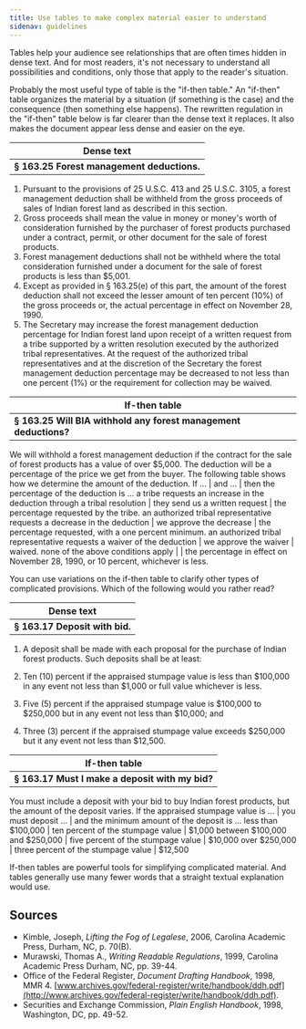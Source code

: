 ```yaml
---
title: Use tables to make complex material easier to understand
sidenav: guidelines
---
```


Tables help your audience see relationships that are often times hidden in dense text. And for most readers, it's not necessary to understand all possibilities and conditions, only those that apply to the reader's situation.

Probably the most useful type of table is the "if-then table." An "if-then" table organizes the material by a situation (if something is the case) and the consequence (then something else happens). The rewritten regulation in the "if-then" table below is far clearer than the dense text it replaces. It also makes the document appear less dense and easier on the eye.

| Dense text
| ------------------------------------------
| **§ 163.25 Forest management deductions.**

1. Pursuant to the provisions of 25 U.S.C. 413 and 25 U.S.C. 3105, a forest management deduction shall be withheld from the gross proceeds of sales of Indian forest land as described in this section.
2. Gross proceeds shall mean the value in money or money's worth of consideration furnished by the purchaser of forest products purchased under a contract, permit, or other document for the sale of forest products.
3. Forest management deductions shall not be withheld where the total consideration furnished under a document for the sale of forest products is less than $5,001.
4. Except as provided in § 163.25(e) of this part, the amount of the forest deduction shall not exceed the lesser amount of ten percent (10%) of the gross proceeds or, the actual percentage in effect on November 28, 1990.
5. The Secretary may increase the forest management deduction percentage for Indian forest land upon receipt of a written request from a tribe supported by a written resolution executed by the authorized tribal representatives. At the request of the authorized tribal representatives and at the discretion of the Secretary the forest management deduction percentage may be decreased to not less than one percent (1%) or the requirement for collection may be waived.

| If-then table
| ----------------------------------------------------------------
| **§ 163.25 Will BIA withhold any forest management deductions?**

We will withhold a forest management deduction if the contract for the sale of forest products has a value of over $5,000\. The deduction will be a percentage of the price we get from the buyer. The following table shows how we determine the amount of the deduction. If ... | and ... | then the percentage of the deduction is ... a tribe requests an increase in the deduction through a tribal resolution | they send us a written request | the percentage requested by the tribe. an authorized tribal representative requests a decrease in the deduction | we approve the decrease | the percentage requested, with a one percent minimum. an authorized tribal representative requests a waiver of the deduction | we approve the waiver | waived. none of the above conditions apply | | the percentage in effect on November 28, 1990, or 10 percent, whichever is less.

You can use variations on the if-then table to clarify other types of complicated provisions. Which of the following would you rather read?

| Dense text
| ------------------------------
| **§ 163.17 Deposit with bid.**

1. A deposit shall be made with each proposal for the purchase of Indian forest products. Such deposits shall be at least:

  1. Ten (10) percent if the appraised stumpage value is less than $100,000 in any event not less than $1,000 or full value whichever is less.
  2. Five (5) percent if the appraised stumpage value is $100,000 to $250,000 but in any event not less than $10,000; and

2. Three (3) percent if the appraised stumpage value exceeds $250,000 but it any event not less than $12,500.

| If-then table
| -----------------------------------------------
| **§ 163.17 Must I make a deposit with my bid?**

You must include a deposit with your bid to buy Indian forest products, but the amount of the deposit varies. If the appraised stumpage value is ... | you must deposit ... | and the minimum amount of the deposit is ... less than $100,000 | ten percent of the stumpage value | $1,000 between $100,000 and $250,000 | five percent of the stumpage value | $10,000 over $250,000 | three percent of the stumpage value | $12,500

If-then tables are powerful tools for simplifying complicated material. And tables generally use many fewer words that a straight textual explanation would use.

## Sources

- Kimble, Joseph, _Lifting the Fog of Legalese_, 2006, Carolina Academic Press, Durham, NC, p. 70(B).
- Murawski, Thomas A., _Writing Readable Regulations_, 1999, Carolina Academic Press Durham, NC, pp. 39-44.
- Office of the Federal Register, _Document Drafting Handbook_, 1998, MMR 4\. [www.archives.gov/federal-register/write/handbook/ddh.pdf](http://www.archives.gov/federal-register/write/handbook/ddh.pdf).
- Securities and Exchange Commission, _Plain English Handbook_, 1998, Washington, DC, pp. 49-52.
